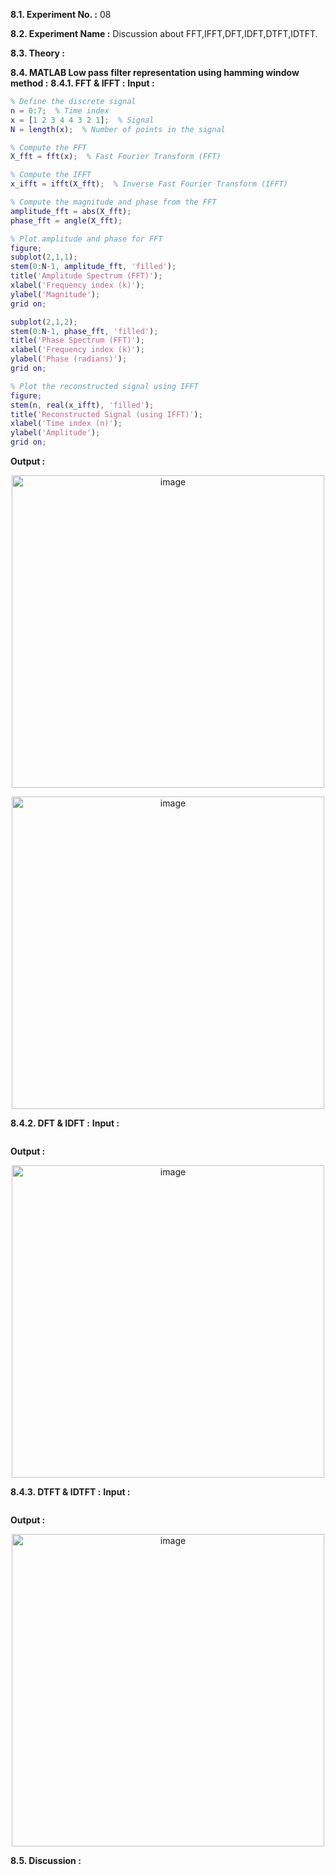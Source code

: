 
**8.1. Experiment No. :** 08

**8.2. Experiment Name :**  Discussion about FFT,IFFT,DFT,IDFT,DTFT,IDTFT.

**8.3. Theory :**
<p text-align="justify">
 
</p>




**8.4. MATLAB Low pass filter representation using hamming window method :**
**8.4.1. FFT & IFFT :**
**Input :**

```matlab
% Define the discrete signal
n = 0:7;  % Time index
x = [1 2 3 4 4 3 2 1];  % Signal
N = length(x);  % Number of points in the signal

% Compute the FFT
X_fft = fft(x);  % Fast Fourier Transform (FFT)

% Compute the IFFT
x_ifft = ifft(X_fft);  % Inverse Fast Fourier Transform (IFFT)

% Compute the magnitude and phase from the FFT
amplitude_fft = abs(X_fft);
phase_fft = angle(X_fft);

% Plot amplitude and phase for FFT
figure;
subplot(2,1,1);
stem(0:N-1, amplitude_fft, 'filled');
title('Amplitude Spectrum (FFT)');
xlabel('Frequency index (k)');
ylabel('Magnitude');
grid on;

subplot(2,1,2);
stem(0:N-1, phase_fft, 'filled');
title('Phase Spectrum (FFT)');
xlabel('Frequency index (k)');
ylabel('Phase (radians)');
grid on;

% Plot the reconstructed signal using IFFT
figure;
stem(n, real(x_ifft), 'filled');
title('Reconstructed Signal (using IFFT)');
xlabel('Time index (n)');
ylabel('Amplitude');
grid on;
```

**Output :**

<p align="center">

 <img  width="500" alt="image" src="https://github.com/user-attachments/assets/db6abf74-7743-456b-8ba6-3ac6e76100a8">

</p>

<p align="center">

 <img  width="500" alt="image" src="https://github.com/user-attachments/assets/027240c5-21a3-4a52-83cd-39b3392fb5a0">

</p>



**8.4.2. DFT & IDFT :**
**Input :**

```matlab

```

**Output :**

<p align="center">

 <img  width="500" alt="image" src="https://github.com/user-attachments/assets/a7cef53d-a2dd-4d38-bb73-554ee854c6dd">

</p>


**8.4.3. DTFT & IDTFT :**
**Input :**

```matlab

```

**Output :**

<p align="center">

 <img  width="500" alt="image" src="https://github.com/user-attachments/assets/a7cef53d-a2dd-4d38-bb73-554ee854c6dd">

</p>


**8.5. Discussion :**

<p text-align="justify">

 

</p>
 




